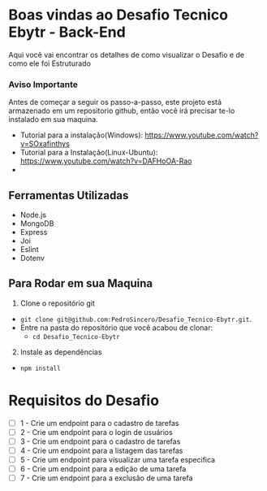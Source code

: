 # Boas vindas ao Desafio Tecnico Ebytr -  Back-End


Aqui você vai encontrar os detalhes de como visualizar o Desafio e de como ele foi Estruturado 

 ### Aviso Importante
Antes de começar a seguir os passo-a-passo, este projeto está armazenado em um repositorio github, então você irá precisar te-lo instalado em sua maquina.

- Tutorial para a instalação(Windows): https://www.youtube.com/watch?v=SOxafinthys
- Tutorial para a Instalação(Linux-Ubuntu): https://www.youtube.com/watch?v=DAFHoOA-Rao
- 
## Ferramentas Utilizadas
- Node.js
- MongoDB
- Express
- Joi
- Eslint
- Dotenv

## Para Rodar em sua Maquina
1. Clone o repositório git

- `git clone git@github.com:PedroSincero/Desafio_Tecnico-Ebytr.git`.
- Entre na pasta do repositório que você acabou de clonar:
  - `cd Desafio_Tecnico-Ebytr`
  
2. Instale as dependências 

- `npm install`

# Requisitos do Desafio

- [ ] 1 - Crie um endpoint para o cadastro de tarefas
- [ ] 2 - Crie um endpoint para o login de usuários
- [ ] 3 - Crie um endpoint para o cadastro de tarefas
- [ ] 4 - Crie um endpoint para a listagem das tarefas
- [ ] 5 - Crie um endpoint para visualizar uma tarefa especifica
- [ ] 6 - Crie um endpoint para a edição de uma tarefa
- [ ] 7 - Crie um endpoint para a exclusão de uma tarefa

